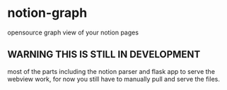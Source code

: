 # notion-graph
opensource graph view of your notion pages

## WARNING THIS IS STILL IN DEVELOPMENT
most of the parts including the notion parser and flask app to serve the webview work, for now you still have to manually pull and serve the files.

